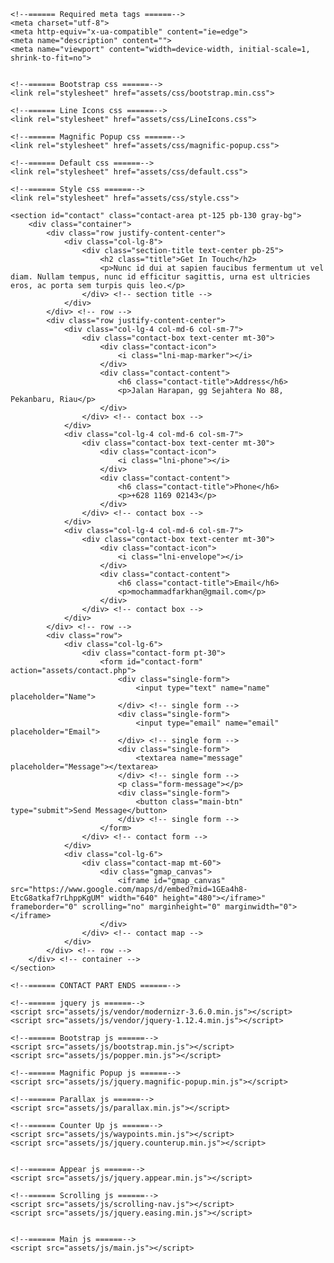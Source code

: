 <head>
    
    <!--====== Required meta tags ======-->
    <meta charset="utf-8">
    <meta http-equiv="x-ua-compatible" content="ie=edge">
    <meta name="description" content="">
    <meta name="viewport" content="width=device-width, initial-scale=1, shrink-to-fit=no">


    <!--====== Bootstrap css ======-->
    <link rel="stylesheet" href="assets/css/bootstrap.min.css">

    <!--====== Line Icons css ======-->
    <link rel="stylesheet" href="assets/css/LineIcons.css">

    <!--====== Magnific Popup css ======-->
    <link rel="stylesheet" href="assets/css/magnific-popup.css">

    <!--====== Default css ======-->
    <link rel="stylesheet" href="assets/css/default.css">

    <!--====== Style css ======-->
    <link rel="stylesheet" href="assets/css/style.css">
</head>

<body>

<!--====== CONTACT PART START ======-->

    <section id="contact" class="contact-area pt-125 pb-130 gray-bg">
        <div class="container">
            <div class="row justify-content-center">
                <div class="col-lg-8">
                    <div class="section-title text-center pb-25">
                        <h2 class="title">Get In Touch</h2>
                        <p>Nunc id dui at sapien faucibus fermentum ut vel diam. Nullam tempus, nunc id efficitur sagittis, urna est ultricies eros, ac porta sem turpis quis leo.</p>
                    </div> <!-- section title -->
                </div>
            </div> <!-- row -->
            <div class="row justify-content-center">
                <div class="col-lg-4 col-md-6 col-sm-7">
                    <div class="contact-box text-center mt-30">
                        <div class="contact-icon">
                            <i class="lni-map-marker"></i>
                        </div>
                        <div class="contact-content">
                            <h6 class="contact-title">Address</h6>
                            <p>Jalan Harapan, gg Sejahtera No 88, Pekanbaru, Riau</p>
                        </div>
                    </div> <!-- contact box -->
                </div>
                <div class="col-lg-4 col-md-6 col-sm-7">
                    <div class="contact-box text-center mt-30">
                        <div class="contact-icon">
                            <i class="lni-phone"></i>
                        </div>
                        <div class="contact-content">
                            <h6 class="contact-title">Phone</h6>
                            <p>+628 1169 02143</p>
                        </div>
                    </div> <!-- contact box -->
                </div>
                <div class="col-lg-4 col-md-6 col-sm-7">
                    <div class="contact-box text-center mt-30">
                        <div class="contact-icon">
                            <i class="lni-envelope"></i>
                        </div>
                        <div class="contact-content">
                            <h6 class="contact-title">Email</h6>
                            <p>mochammadfarkhan@gmail.com</p>
                        </div>
                    </div> <!-- contact box -->
                </div>
            </div> <!-- row -->
            <div class="row">
                <div class="col-lg-6">
                    <div class="contact-form pt-30">
                        <form id="contact-form" action="assets/contact.php">
                            <div class="single-form">
                                <input type="text" name="name" placeholder="Name">
                            </div> <!-- single form -->
                            <div class="single-form">
                                <input type="email" name="email" placeholder="Email">
                            </div> <!-- single form -->
                            <div class="single-form">
                                <textarea name="message" placeholder="Message"></textarea>
                            </div> <!-- single form -->
                            <p class="form-message"></p>
                            <div class="single-form">
                                <button class="main-btn" type="submit">Send Message</button>
                            </div> <!-- single form -->
                        </form>
                    </div> <!-- contact form -->
                </div>
                <div class="col-lg-6">
                    <div class="contact-map mt-60">
                        <div class="gmap_canvas">                            
                            <iframe id="gmap_canvas" src="https://www.google.com/maps/d/embed?mid=1GEa4h8-EtcG8atkaf7rLhppKgUM" width="640" height="480"></iframe>" frameborder="0" scrolling="no" marginheight="0" marginwidth="0"></iframe>
                        </div>
                    </div> <!-- contact map -->
                </div>
            </div> <!-- row -->
        </div> <!-- container -->
    </section>

    <!--====== CONTACT PART ENDS ======-->
    
    <!--====== jquery js ======-->
    <script src="assets/js/vendor/modernizr-3.6.0.min.js"></script>
    <script src="assets/js/vendor/jquery-1.12.4.min.js"></script>

    <!--====== Bootstrap js ======-->
    <script src="assets/js/bootstrap.min.js"></script>
    <script src="assets/js/popper.min.js"></script>

    <!--====== Magnific Popup js ======-->
    <script src="assets/js/jquery.magnific-popup.min.js"></script>

    <!--====== Parallax js ======-->
    <script src="assets/js/parallax.min.js"></script>

    <!--====== Counter Up js ======-->
    <script src="assets/js/waypoints.min.js"></script>
    <script src="assets/js/jquery.counterup.min.js"></script>


    <!--====== Appear js ======-->
    <script src="assets/js/jquery.appear.min.js"></script>

    <!--====== Scrolling js ======-->
    <script src="assets/js/scrolling-nav.js"></script>
    <script src="assets/js/jquery.easing.min.js"></script>


    <!--====== Main js ======-->
    <script src="assets/js/main.js"></script>
</body>
